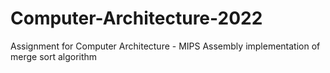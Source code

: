 # Computer-Architecture-2022
Assignment for Computer Architecture - MIPS Assembly implementation of merge sort algorithm
